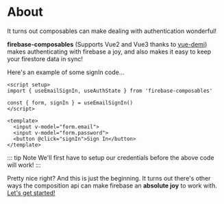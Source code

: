 # About
It turns out composables can make dealing with authentication wonderful!

**firebase-composables** (Supports Vue2 and Vue3 thanks to [vue-demi](https://github.com/vueuse/vue-demi)) makes authenticating with firebase a joy, and also makes it easy to keep your firestore data in sync!

Here's an example of some signIn code...
```vue
<script setup>
import { useEmailSignIn, useAuthState } from 'firebase-composables'

const { form, signIn } = useEmailSignIn()
</script>

<template>
  <input v-model="form.email">
  <input v-model="form.password">
  <button @click="signIn">Sign In</button>
</template>
```
::: tip Note
We'll first have to setup our credentials before the above code will work!
:::

Pretty nice right? And this is just the beginning. It turns out there's other ways the composition api can make firebase an **absolute joy** to work with. [Let's get started!](/getting-started.html)